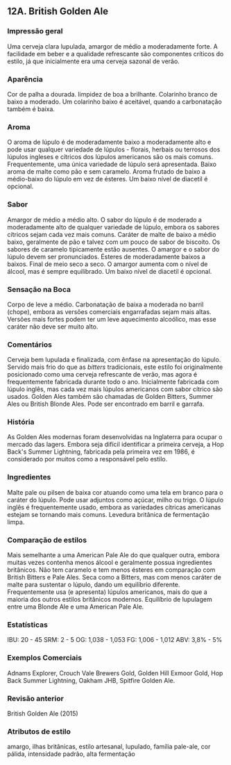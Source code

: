 ## 12A. British Golden Ale

### Impressão geral

Uma cerveja clara lupulada, amargor de médio a moderadamente forte. A facilidade em beber e a qualidade refrescante são componentes críticos do estilo, já que inicialmente era uma cerveja sazonal de verão.

### Aparência

Cor de palha a dourada. limpidez de boa a brilhante. Colarinho branco de baixo a moderado. Um colarinho baixo é aceitável, quando a carbonatação também é baixa.

### Aroma

O aroma de lúpulo é de moderadamente baixo a moderadamente alto e pode usar qualquer variedade de lúpulos - florais, herbais ou terrosos dos lúpulos ingleses e cítricos dos lúpulos americanos são os mais comuns. Frequentemente, uma única variedade de lúpulo será apresentada. Baixo aroma de malte como pão e sem caramelo. Aroma frutado de baixo a médio-baixo do lúpulo em vez de ésteres. Um baixo nível de diacetil é opcional.

### Sabor

Amargor de médio a médio alto. O sabor do lúpulo é de moderado a moderadamente alto de qualquer variedade de lúpulo, embora os sabores cítricos sejam cada vez mais comuns. Caráter de malte de baixo a médio baixo, geralmente de pão e talvez com um pouco de sabor de biscoito. Os sabores de caramelo tipicamente estão ausentes. O amargor e o sabor do lúpulo devem ser pronunciados. Ésteres de moderadamente baixos a baixos. Final de meio seco a seco. O amargor aumenta com o nível de álcool, mas é sempre equilibrado. Um baixo nível de diacetil é opcional.

### Sensação na Boca

Corpo de leve a médio. Carbonatação de baixa a moderada no barril (chope), embora as versões comerciais engarrafadas sejam mais altas. Versões mais fortes podem ter um leve aquecimento alcoólico, mas esse caráter não deve ser muito alto.

### Comentários

Cerveja bem lupulada e finalizada, com ênfase na apresentação do lúpulo. Servido mais frio do que as *bitters* tradicionais, este estilo foi originalmente posicionado como uma cerveja refrescante de verão, mas agora é frequentemente fabricada durante todo o ano. Inicialmente fabricada com lúpulo inglês, mas cada vez mais lúpulos americanos com sabor cítrico são usados. Golden Ales também são chamadas de Golden Bitters, Summer Ales ou British Blonde Ales. Pode ser encontrado em barril e garrafa.

### História

As Golden Ales modernas foram desenvolvidas na Inglaterra para ocupar o mercado das lagers. Embora seja difícil identificar a primeira cerveja, a Hop Back's Summer Lightning, fabricada pela primeira vez em 1986, é considerado por muitos como a responsável pelo estilo.

### Ingredientes

Malte pale ou pilsen de baixa cor atuando como uma tela em branco para o caráter do lúpulo. Pode usar adjuntos como açúcar, milho ou trigo. O lúpulo inglês é frequentemente usado, embora as variedades cítricas americanas estejam se tornando mais comuns. Levedura britânica de fermentação limpa.

### Comparação de estilos

Mais semelhante a uma American Pale Ale do que qualquer outra, embora muitas vezes contenha menos álcool e geralmente possua ingredientes britânicos. Não tem caramelo e tem menos ésteres em comparação com British Bitters e Pale Ales. Seca como a Bitters, mas com menos caráter de malte para sustentar o lúpulo, dando um equilíbrio diferente. Frequentemente usa (e apresenta) lúpulos americanos, mais do que a maioria dos outros estilos britânicos modernos. Equilíbrio de lupulagem entre uma Blonde Ale e uma American Pale Ale.

### Estatísticas

IBU: 20 - 45
SRM: 2 - 5
OG: 1,038 - 1,053
FG: 1,006 - 1,012
ABV: 3,8% - 5%

### Exemplos Comerciais

Adnams Explorer, Crouch Vale Brewers Gold, Golden Hill Exmoor Gold, Hop Back Summer Lightning, Oakham JHB, Spitfire Golden Ale.

### Revisão anterior

British Golden Ale (2015)

### Atributos de estilo

amargo, ilhas britânicas, estilo artesanal, lupulado, família pale-ale, cor pálida, intensidade padrão, alta fermentação
